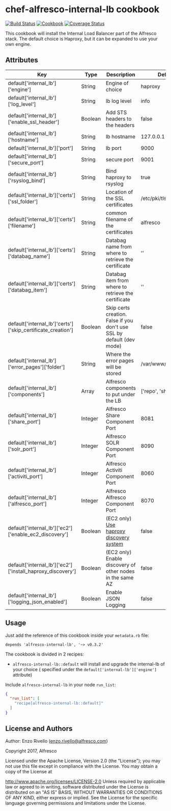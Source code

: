 # chef-alfresco-internal-lb cookbook

[![Build Status](https://travis-ci.org/Alfresco/chef-alfresco-internal-lb.svg)](https://travis-ci.org/Alfresco/chef-alfresco-internal-lb)
[![Cookbook](http://img.shields.io/cookbook/v/alfresco-internal-lb.svg)](https://github.com/Alfresco/chef-alfresco-internal-lb)
[![Coverage Status](https://coveralls.io/repos/github/Alfresco/chef-alfresco-internal-lb/badge.svg)](https://coveralls.io/github/Alfresco/chef-alfresco-internal-lb)

This cookbook will install the Internal Load Balancer part of the Alfresco stack.
The default choice is Haproxy, but it can be expanded to use your own engine.

## Attributes


| Key | Type | Description | Default |
|-----|------|-------------|---------|
| default['internal_lb']['engine'] | String | Engine of choice  | haproxy  |
| default['internal_lb']['log_level'] | String  |  lb log level |  info |
| default['internal_lb']['enable_ssl_header'] | Boolean  |  Add STS headers to the headers |  false |
| default['internal_lb']['hostname']  | String  | lb hostname  |  127.0.0.1 |
| default['internal_lb']['port']  | String  | lb port  |  9000 |
| default['internal_lb']['secure_port']  | String  | secure port  |  9001 |
| default['internal_lb']['rsyslog_bind'] | String | Bind haproxy to rsyslog  | true |
| default['internal_lb']['certs']['ssl_folder'] | String  |  Location of the SSL certificates |  /etc/pki/tls/certs |
| default['internal_lb']['certs']['filename'] | String  | common filename of the certificates | alfresco |
| default['internal_lb']['certs']['databag_name']  | String  | Databag name from where to retrieve the certificate | '' |
| default['internal_lb']['certs']['databag_item']  | String  | Databag item from where to retrieve the certificate  | '' |
| default['internal_lb']'certs']['skip_certificate_creation']| Boolean | Skip certs creation. False if you don't use SSL by default (dev mode) | false  |
| default['internal_lb']['error_pages']['folder'] | String  |  Where the error pages will be stored |  /var/www/html/errors |
| default['internal_lb']['components'] | Array  | Alfresco components to put under the LB | ['repo', 'share', 'solr'] |
| default['internal_lb']['share_port'] | Integer  | Alfresco Share Component Port | 8081 |
| default['internal_lb']['solr_port'] | Integer  | Alfresco SOLR Component Port | 8090 |
| default['internal_lb']['activiti_port'] | Integer  | Alfresco Activiti Component Port | 8060 |
| default['internal_lb']['alfresco_port'] | Integer  | Alfresco Alfresco Component Port | 8070 |
| default['internal_lb']['ec2']['enable_ec2_discovery'] | Boolean  | (EC2 only) [Use haproxy discovery system](https://github.com/Alfresco/chef-commons/blob/master/recipes/ec2-discovery.rb) | false |
| default['internal_lb']['ec2']['install_haproxy_discovery'] | Boolean  | (EC2 only) Enable discovery of other nodes in the same AZ | false |
| default['internal_lb']['logging_json_enabled'] | Boolean  | Enable JSON Logging | false |
## Usage

Just add the reference of this cookbook inside your `metadata.rb` file:

```
depends 'alfresco-internal-lb', '~> v0.3.2'
```


The cookbook is divided in 2 recipes:

- `alfresco-internal-lb::default` will install and upgrade the internal-lb of your choice ( specified under the `default['internal-lb']['engine']` attribute)

Include `alfresco-internal-lb` in your node `run_list`:

```json
{
  "run_list": [
    "recipe[alfresco-internal-lb::default]"
  ]
}
```

## License and Authors

Author: Enzo Rivello (<enzo.rivello@alfresco.com>)

Copyright 2017, Alfresco

Licensed under the Apache License, Version 2.0 (the "License"); you may not use this file except in compliance with the License. You may obtain a copy of the License at

http://www.apache.org/licenses/LICENSE-2.0
Unless required by applicable law or agreed to in writing, software distributed under the License is distributed on an "AS IS" BASIS, WITHOUT WARRANTIES OR CONDITIONS OF ANY KIND, either express or implied. See the License for the specific language governing permissions and limitations under the License.
